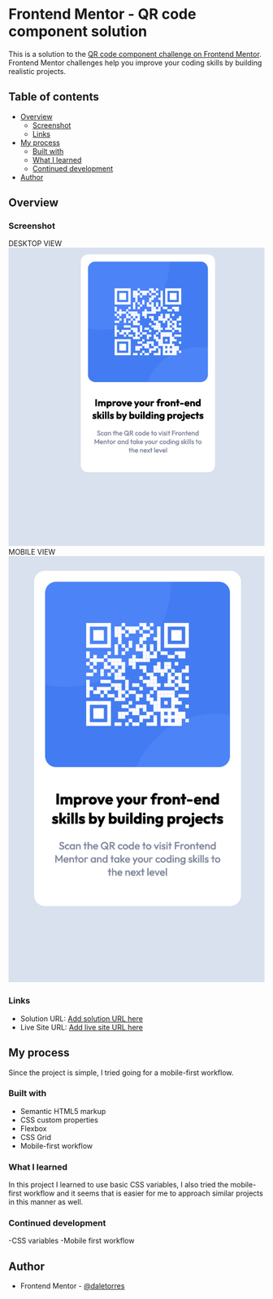 # Frontend Mentor - QR code component solution

This is a solution to the [QR code component challenge on Frontend Mentor](https://www.frontendmentor.io/challenges/qr-code-component-iux_sIO_H). Frontend Mentor challenges help you improve your coding skills by building realistic projects. 

## Table of contents

- [Overview](#overview)
  - [Screenshot](#screenshot)
  - [Links](#links)
- [My process](#my-process)
  - [Built with](#built-with)
  - [What I learned](#what-i-learned)
  - [Continued development](#continued-development)
- [Author](#author)

## Overview

### Screenshot
DESKTOP VIEW
![](./images/deskto-view.png)
MOBILE VIEW
![](./images/mobile-view.png)

### Links

- Solution URL: [Add solution URL here](https://your-solution-url.com)
- Live Site URL: [Add live site URL here](https://your-live-site-url.com)

## My process
  Since the project is simple, I tried going for a mobile-first workflow. 

### Built with

- Semantic HTML5 markup
- CSS custom properties
- Flexbox
- CSS Grid
- Mobile-first workflow

### What I learned

In this project I learned to use basic CSS variables, I also tried the mobile-first workflow and it seems that is easier for me to approach similar projects in this manner as well. 


### Continued development

-CSS variables
-Mobile first workflow

## Author
- Frontend Mentor - [@daletorres](https://www.frontendmentor.io/profile/daletorres)
